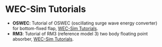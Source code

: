 # WEC-Sim Tutorials
* **OSWEC**: Tutorial of OSWEC (oscillating surge wave energy converter) for bottom-fixed flap, [WEC-Sim Tutorials](http://wec-sim.github.io/WEC-Sim/master/user/tutorials.html).
* **RM3**: Tutorial of RM3 (reference model 3) two body floating point absorber, [WEC-Sim Tutorials](http://wec-sim.github.io/WEC-Sim/master/user/tutorials.html).
